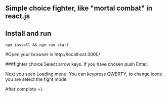 ## Simple choice fighter, like "mortal combat" in react.js

## Install and run
``
npm install && npm run start
``

#Open your browser in http://localhost:3000/

###fighter choice
Select arrow keys. If you have chosen push Enter.

Next you seen Loading menu. You can keypress QWERTY, to change icons you are select the fight mode.

After complete =).
